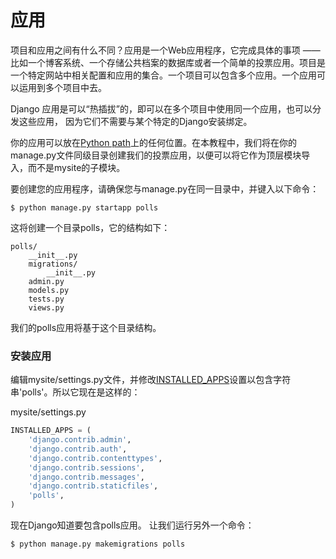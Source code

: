 # 应用

项目和应用之间有什么不同？应用是一个Web应用程序，它完成具体的事项 —— 比如一个博客系统、一个存储公共档案的数据库或者一个简单的投票应用。项目是一个特定网站中相关配置和应用的集合。一个项目可以包含多个应用。一个应用可以运用到多个项目中去。

Django 应用是可以“热插拔”的，即可以在多个项目中使用同一个应用，也可以分发这些应用， 因为它们不需要与某个特定的Django安装绑定。

你的应用可以放在[Python path](https://docs.python.org/tutorial/modules.html#the-module-search-path)上的任何位置。在本教程中，我们将在你的manage.py文件同级目录创建我们的投票应用，以便可以将它作为顶层模块导入，而不是mysite的子模块。

要创建您的应用程序，请确保您与manage.py在同一目录中，并键入以下命令：

```
$ python manage.py startapp polls
```

这将创建一个目录polls，它的结构如下：

```
polls/
    __init__.py
    migrations/
        __init__.py
    admin.py
    models.py
    tests.py
    views.py
```

我们的polls应用将基于这个目录结构。

### 安装应用

编辑mysite/settings.py文件，并修改[INSTALLED\_APPS](http://python.usyiyi.cn/documents/django_182/ref/settings.html#std:setting-INSTALLED_APPS)设置以包含字符串'polls'。所以它现在是这样的：

mysite/settings.py

```py
INSTALLED_APPS = (
    'django.contrib.admin',
    'django.contrib.auth',
    'django.contrib.contenttypes',
    'django.contrib.sessions',
    'django.contrib.messages',
    'django.contrib.staticfiles',
    'polls',
)
```

现在Django知道要包含polls应用。 让我们运行另外一个命令：

```
$ python manage.py makemigrations polls
```



